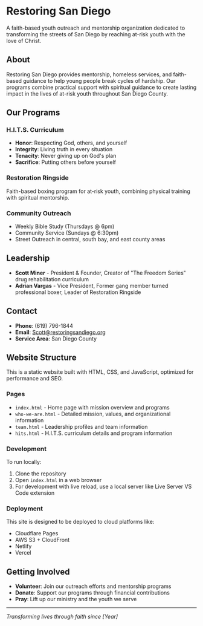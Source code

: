 # Restoring San Diego

A faith-based youth outreach and mentorship organization dedicated to transforming the streets of San Diego by reaching at-risk youth with the love of Christ.

## About

Restoring San Diego provides mentorship, homeless services, and faith-based guidance to help young people break cycles of hardship. Our programs combine practical support with spiritual guidance to create lasting impact in the lives of at-risk youth throughout San Diego County.

## Our Programs

### H.I.T.S. Curriculum
- **Honor**: Respecting God, others, and yourself
- **Integrity**: Living truth in every situation  
- **Tenacity**: Never giving up on God's plan
- **Sacrifice**: Putting others before yourself

### Restoration Ringside
Faith-based boxing program for at-risk youth, combining physical training with spiritual mentorship.

### Community Outreach
- Weekly Bible Study (Thursdays @ 6pm)
- Community Service (Sundays @ 6:30pm)
- Street Outreach in central, south bay, and east county areas

## Leadership

- **Scott Miner** - President & Founder, Creator of "The Freedom Series" drug rehabilitation curriculum
- **Adrian Vargas** - Vice President, Former gang member turned professional boxer, Leader of Restoration Ringside

## Contact

- **Phone**: (619) 796-1844
- **Email**: Scott@restoringsandiego.org
- **Service Area**: San Diego County

## Website Structure

This is a static website built with HTML, CSS, and JavaScript, optimized for performance and SEO.

### Pages
- `index.html` - Home page with mission overview and programs
- `who-we-are.html` - Detailed mission, values, and organizational information
- `team.html` - Leadership profiles and team information
- `hits.html` - H.I.T.S. curriculum details and program information

### Development

To run locally:
1. Clone the repository
2. Open `index.html` in a web browser
3. For development with live reload, use a local server like Live Server VS Code extension

### Deployment

This site is designed to be deployed to cloud platforms like:
- Cloudflare Pages
- AWS S3 + CloudFront
- Netlify
- Vercel

## Getting Involved

- **Volunteer**: Join our outreach efforts and mentorship programs
- **Donate**: Support our programs through financial contributions
- **Pray**: Lift up our ministry and the youth we serve

---

*Transforming lives through faith since [Year]*